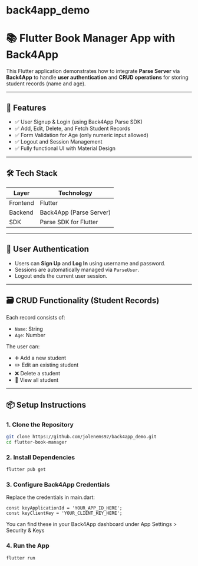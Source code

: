 # back4app_demo

# 📚 Flutter Book Manager App with Back4App

This Flutter application demonstrates how to integrate **Parse Server** via **Back4App** to handle **user authentication** and **CRUD operations** for storing student records (name and age).  

---

## 🚀 Features

- ✅ User Signup & Login (using Back4App Parse SDK)
- ✅ Add, Edit, Delete, and Fetch Student Records
- ✅ Form Validation for Age (only numeric input allowed)
- ✅ Logout and Session Management
- ✅ Fully functional UI with Material Design

---

## 🛠 Tech Stack

| Layer       | Technology             |
|-------------|------------------------|
| Frontend    | Flutter                |
| Backend     | Back4App (Parse Server)|
| SDK         | Parse SDK for Flutter  |

---

## 🔐 User Authentication

- Users can **Sign Up** and **Log In** using username and password.
- Sessions are automatically managed via `ParseUser`.
- Logout ends the current user session.

---

## 🗃 CRUD Functionality (Student Records)

Each record consists of:
- `Name`: String
- `Age`: Number

The user can:
- ➕ Add a new student
- ✏️ Edit an existing student
- ❌ Delete a student
- 📄 View all student

---

## 📦 Setup Instructions

### 1. Clone the Repository
```bash
git clone https://github.com/jolenems92/back4app_demo.git
cd flutter-book-manager
```

### 2. Install Dependencies
```bash
flutter pub get
```

### 3. Configure Back4App Credentials
Replace the credentials in main.dart:
```
const keyApplicationId = 'YOUR_APP_ID_HERE';
const keyClientKey = 'YOUR_CLIENT_KEY_HERE';
```
You can find these in your Back4App dashboard under App Settings > Security & Keys

### 4. Run the App
```
flutter run
```

